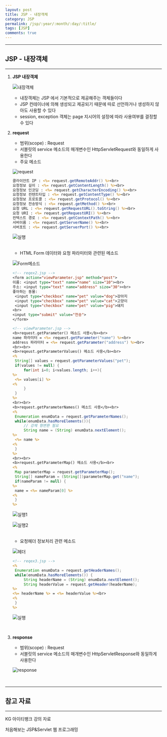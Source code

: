 ```yaml
---
layout: post
title: JSP - 내장객체
category: JSP
permalink: /jsp/:year/:month/:day/:title/
tags: [JSP]
comments: true
---
```


---

## JSP - 내장객체

---

1. **JSP 내장객체**

   ![내장객체](/assets/post/jsp/2021-02-18-03.png)

   * 내장객체는 JSP 에서 기본적으로 제공해주는 객체들이다
   * JSP 컨테이너에 의해 생성되고 제공되기 때문에 따로 선언하거나 생성하지 않아도 사용할 수 있다
   * session, exception 객체는 page 지시어의 설정에 따라 사용여부를 결정할 수 있다
   
2. **request**

   * 범위(scope) : Request
   * 서블릿의 service 메소드의 매개변수인 HttpServletRequest와 동일하게 사용한다
   * 주요 메소드

   ![request](/assets/post/jsp/2021-02-18-04.JPG)

   ```jsp
   클라이언트 IP : <%= request.getRemoteAddr() %><br>
   요청정보 길이 : <%= request.getContentLength() %><br>
   요청정보 인코딩 : <%= request.getCharacterEncoding() %><br>
   요청정보 컨텐트타입 : <%= request.getContentType() %><br>
   요청정보 프로토콜 : <%= request.getProtocol() %><br>
   요청정보 전송방식 : <%= request.getMethod() %><br>
   요청 URL : <%= request.getRequestURL().toString() %><br>
   요청 URI : <%= request.getRequestURI() %><br>
   컨텍스트 경로 : <%= request.getContextPath() %><br>
   서버이름 : <%= request.getServerName() %><br>
   서버포트 : <%= request.getServerPort() %><br>
   ```

   ![실행](/assets/post/jsp/2021-02-18-05.JPG)

   <br>

   * HTML Form 데이터와 요청 파라미터와 관련된 메소드

   ![Form메소드](/assets/post/jsp/2021-02-18-06.JPG)

   ```jsp
   <!-- reqex2.jsp -->
   <form action="viewParameter.jsp" method="post">
   이름: <input type="text" name="name" size="10"><br>
   주소: <input type="text" name="address" size="30"><br>
   좋아하는 동물:
   	<input type="checkbox" name="pet" value="dog">강아지
   	<input type="checkbox" name="pet" value="cat">고양이
   	<input type="checkbox" name="pet" value="pig">돼지
   <br>
   <input type="submit" value="전송">
   </form>
   ```

   ```jsp
   <!-- viewParameter.jsp -->
   <b>request.getParameter() 메소드 사용</b><br>
   name 파라미터 = <%= request.getParameter("name") %><br>
   address 파라미터 = <%= request.getParameter("address") %><br>
   <br><br>
   <b>reqeust.getParameterValues() 메소드 사용</b><br>
   <%
   	String[] values = request.getParameterValues("pet");
   	if(values != null) {
   		for(int i=0; i<values.length; i++){
   %>
   	<%= values[i] %>
   <%
   		}
   	}
   %>
   <br><br>
   <b>request.getParameterNames() 메소드 사용</b><br>
   <%
   	Enumeration enumData = request.getParameterNames();
   	while(enumData.hasMoreElements()){
   		// 강제 형변환 필요
   		String name = (String) enumData.nextElement();
   %>
   	<%= name %>
   <%
   	}
   %>
   <br><br>
   <b>request.getParameterMap() 메소드 사용</b><br>
   <%
   	Map parameterMap = request.getParameterMap();
   	String[] nameParam = (String[])parameterMap.get("name");
   	if(nameParam != null) {
   %>
   	name = <%= nameParam[0] %>
   <%
   	}
   %>
   ```

   ![실행1](/assets/post/jsp/2021-02-18-07.JPG)

   ![실행2](/assets/post/jsp/2021-02-18-08.JPG)

   <br>

   * 요청헤더 정보처리 관련 메소드

   ![헤더](/assets/post/jsp/2021-02-18-09.JPG)

   ```jsp
   <!-- reqex3.jsp -->
   <%
   	Enumeration enumData = request.getHeaderNames();
   	while(enumData.hasMoreElements()) {
   		String headerName = (String) enumData.nextElement();
   		String headerValue = request.getHeader(headerName);
   %>
   <%= headerName %> = <%= headerValue %><br>
   <%
   	}
   %>
   ```

   ![실행](/assets/post/jsp/2021-02-18-10.JPG)

   <br>

3. **response**

   * 범위(scope) : Request
   * 서블릿의 service 메소드의 매개변수인 HttpServletResponse와 동일하게 사용한다

   ![response](/assets/post/jsp/2021-02-18-11.JPG)

<br>

---

## 참고 자료

---

KG 아이티뱅크 강의 자료

처음해보는 JSP&Servlet 웹 프로그래밍